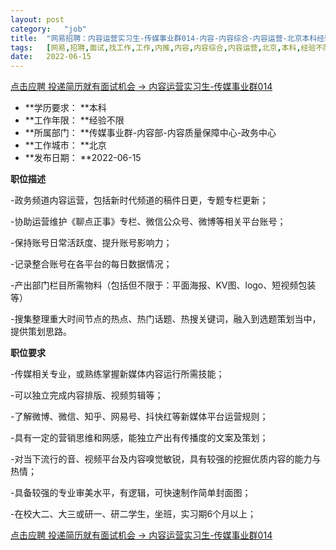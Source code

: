 ```yaml
---
layout:	post
category:	"job"
title:	"网易招聘：内容运营实习生-传媒事业群014-内容-内容综合-内容运营-北京本科经验不限"
tags:	[网易,招聘,面试,找工作,工作,内推,内容,内容综合,内容运营,北京,本科,经验不限]
date:	2022-06-15
---
```


[点击应聘 投递简历就有面试机会 ->  内容运营实习生-传媒事业群014](http://mobile.bole.netease.com/bole/boleDetail?id=40904&employeeId=346f03c3cda5f04c&key=all)



- **学历要求： **本科
- **工作年限： **经验不限
- **所属部门： **传媒事业群-内容部-内容质量保障中心-政务中心
- **工作城市： **北京
- **发布日期： **2022-06-15



**职位描述**

-政务频道内容运营，包括新时代频道的稿件日更，专题专栏更新；

-协助运营维护《聊点正事》专栏、微信公众号、微博等相关平台账号；

-保持账号日常活跃度、提升账号影响力；

-记录整合账号在各平台的每日数据情况；

-产出部门栏目所需物料（包括但不限于：平面海报、KV图、logo、短视频包装等）

-搜集整理重大时间节点的热点、热门话题、热搜关键词，融入到选题策划当中，提供策划思路。



**职位要求**

-传媒相关专业，或熟练掌握新媒体内容运行所需技能；

-可以独立完成内容排版、视频剪辑等；

-了解微博、微信、知乎、网易号、抖快红等新媒体平台运营规则；

-具有一定的营销思维和网感，能独立产出有传播度的文案及策划；

-对当下流行的音、视频平台及内容嗅觉敏锐，具有较强的挖掘优质内容的能力与热情；

-具备较强的专业审美水平，有逻辑，可快速制作简单封面图；

-在校大二、大三或研一、研二学生，坐班，实习期6个月以上；



[点击应聘 投递简历就有面试机会 ->  内容运营实习生-传媒事业群014](http://mobile.bole.netease.com/bole/boleDetail?id=40904&employeeId=346f03c3cda5f04c&key=all)